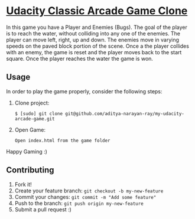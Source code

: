 ﻿# [Udacity Classic Arcade Game Clone](https://github.com/udacity/frontend-nanodegree-arcade-game)

In this game you have a Player and Enemies (Bugs). The goal of the player is to reach the water, without colliding into any one of the enemies. The player can move left, right, up and down. The enemies move in varying speeds on the paved block portion of the scene. Once a the player collides with an enemy, the game is reset and the player moves back to the start square. Once the player reaches the water the game is won.

## Usage

In order to play the game properly, consider the following steps:

1. Clone project:

    ```
    $ [sudo] git clone git@github.com/aditya-narayan-ray/my-udacity-arcade-game.git
    ```
2. Open Game:
    ```
    Open index.html from the game folder
    ```
Happy Gaming :)

## Contributing

1. Fork it!
2. Create your feature branch: `git checkout -b my-new-feature`
3. Commit your changes: `git commit -m "Add some feature"`
4. Push to the branch: `git push origin my-new-feature`
5. Submit a pull request  :)
